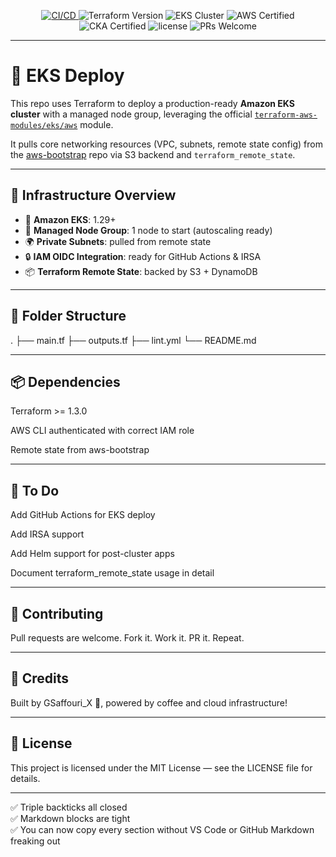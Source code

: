 <p align="center">
  <a href="https://github.com/gsaffouri/eks-deploy/actions">
    <img src="[![CI/CD](https://github.com/gsaffouri/eks-deploy/actions/workflows/lint.yml/badge.svg?branch=main&label=CI%2FCD)](https://github.com/gsaffouri/eks-deploy/actions)" alt="CI/CD">
  </a>
  <img src="https://img.shields.io/badge/Terraform-1.5%2B-blueviolet?logo=terraform&style=flat-square" alt="Terraform Version">
  <img src="https://img.shields.io/badge/EKS%20Cluster-Managed-blue?logo=kubernetes&style=flat-square" alt="EKS Cluster">
  <img src="https://img.shields.io/badge/AWS%20Certified-%F0%9F%94%A5-orange?style=flat-square" alt="AWS Certified">
  <img src="https://img.shields.io/badge/Certified%20CKA-%F0%9F%8F%86-blue?style=flat-square" alt="CKA Certified">
  <img src="https://img.shields.io/github/license/gsaffouri/eks-deploy?style=flat-square" alt="license">
  <img src="https://img.shields.io/badge/PRs-welcome-brightgreen.svg?style=flat-square" alt="PRs Welcome">
</p>

---

# 🎯 EKS Deploy

This repo uses Terraform to deploy a production-ready **Amazon EKS cluster** with a managed node group, leveraging the official [`terraform-aws-modules/eks/aws`](https://github.com/terraform-aws-modules/terraform-aws-eks) module.

It pulls core networking resources (VPC, subnets, remote state config) from the [aws-bootstrap](https://github.com/gsaffouri/aws-bootstrap) repo via S3 backend and `terraform_remote_state`.

---

## 🧱 Infrastructure Overview

- 🚀 **Amazon EKS**: 1.29+
- 🧠 **Managed Node Group**: 1 node to start (autoscaling ready)
- 🌍 **Private Subnets**: pulled from remote state
- 🔒 **IAM OIDC Integration**: ready for GitHub Actions & IRSA
- 📦 **Terraform Remote State**: backed by S3 + DynamoDB

---

## 📂 Folder Structure

.
├── main.tf
├── outputs.tf
├── lint.yml
└── README.md

---

## 📦 Dependencies
Terraform >= 1.3.0

AWS CLI authenticated with correct IAM role

Remote state from aws-bootstrap

---

## 🔮 To Do
 Add GitHub Actions for EKS deploy

 Add IRSA support

 Add Helm support for post-cluster apps

 Document terraform_remote_state usage in detail

---

## 🤝 Contributing
Pull requests are welcome. Fork it. Work it. PR it. Repeat.

---

## 🧠 Credits
Built by GSaffouri_X 🦍, powered by coffee and cloud infrastructure!

---

## 📜 License
This project is licensed under the MIT License — see the LICENSE file for details.

---

✅ Triple backticks all closed  
✅ Markdown blocks are tight  
✅ You can now copy every section without VS Code or GitHub Markdown freaking out